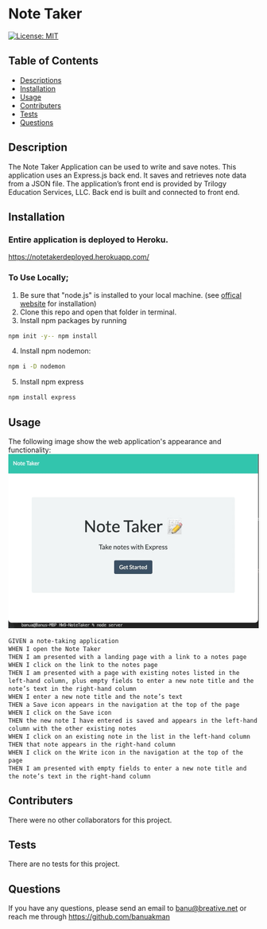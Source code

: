 # Note Taker
  
[![License: MIT](https://img.shields.io/badge/License-MIT-yellow.svg)](https://opensource.org/licenses/MIT)

## Table of Contents
- [Descriptions](#Description)
- [Installation](#Installation)
- [Usage](#Usage)
- [Contributers](#Contributers)
- [Tests](#Tests)
- [Questions](#Questions)

## Description
The Note Taker Application can be used to write and save notes. This application uses an Express.js back end. It saves and retrieves note data from a JSON file. The application’s front end is provided by Trilogy Education Services, LLC. Back end is built and connected to front end.

## Installation
### Entire application is deployed to Heroku. 
https://notetakerdeployed.herokuapp.com/

### To Use Locally;
1. Be sure that "node.js" is installed to your local machine. (see <a href="https://nodejs.org/en/download/" rel="nofollow">offical website</a> for installation)
2. Clone this repo and open that folder in terminal.
3. Install npm packages by running 
```bash
npm init -y-- npm install
```
4. Install npm nodemon: 
```bash
npm i -D nodemon
```
5. Install npm express
```bash
npm install express
```

## Usage
The following image show the web application's appearance and functionality:
![Existing notes are listed in the left-hand column with empty fields on the right-hand side for the new note’s title and text.](./Assets/ScreenShot_NoteTaker.gif)

```
GIVEN a note-taking application
WHEN I open the Note Taker
THEN I am presented with a landing page with a link to a notes page
WHEN I click on the link to the notes page
THEN I am presented with a page with existing notes listed in the left-hand column, plus empty fields to enter a new note title and the note’s text in the right-hand column
WHEN I enter a new note title and the note’s text
THEN a Save icon appears in the navigation at the top of the page
WHEN I click on the Save icon
THEN the new note I have entered is saved and appears in the left-hand column with the other existing notes
WHEN I click on an existing note in the list in the left-hand column
THEN that note appears in the right-hand column
WHEN I click on the Write icon in the navigation at the top of the page
THEN I am presented with empty fields to enter a new note title and the note’s text in the right-hand column
```

## Contributers
There were no other collaborators for this project.

## Tests
There are no tests for this project.

## Questions
If you have any questions, please send an email to banu@breative.net or reach me through https://github.com/banuakman
